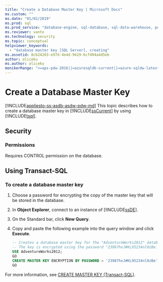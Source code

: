 ```yaml
---
title: "Create a Database Master Key | Microsoft Docs"
ms.custom: ""
ms.date: "01/02/2019"
ms.prod: sql
ms.prod_service: "database-engine, sql-database, sql-data-warehouse, pdw"
ms.reviewer: vanto
ms.technology: security
ms.topic: conceptual
helpviewer_keywords: 
  - "database master key [SQL Server], creating"
ms.assetid: 8cb24263-e97d-4e4d-9429-6cf494a4d5eb
author: aliceku
ms.author: aliceku
monikerRange: ">=aps-pdw-2016||=azuresqldb-current||=azure-sqldw-latest||>=sql-server-2016||=sqlallproducts-allversions||>=sql-server-linux-2017||=azuresqldb-mi-current"
---
```

# Create a Database Master Key
[!INCLUDE[appliesto-ss-asdb-asdw-pdw-md](../../../includes/appliesto-ss-asdb-asdw-pdw-md.md)]
  This topic describes how to create a database master key in [!INCLUDE[ssCurrent](../../../includes/sscurrent-md.md)] by using [!INCLUDE[tsql](../../../includes/tsql-md.md)].
  
## Security  
  
### Permissions  
Requires CONTROL permission on the database.  
  
## Using Transact-SQL  
  
### To create a database master key  
  
1. Choose a password for encrypting the copy of the master key that will be stored in the database.  
  
2. In **Object Explorer**, connect to an instance of [!INCLUDE[ssDE](../../../includes/ssde-md.md)].  
  
3. On the Standard bar, click **New Query**.  
  
4. Copy and paste the following example into the query window and click **Execute**.  
  
    ```sql
    -- Creates a database master key for the "AdventureWorks2012" database.   
    -- The key is encrypted using the password "23987hxJ#KL95234nl0zBe."  
    USE AdventureWorks2012;  
    GO  
    CREATE MASTER KEY ENCRYPTION BY PASSWORD = '23987hxJ#KL95234nl0zBe';  
    GO  
    ```  
  
 For more information, see [CREATE MASTER KEY &#40;Transact-SQL&#41;](../../../t-sql/statements/create-master-key-transact-sql.md).  
